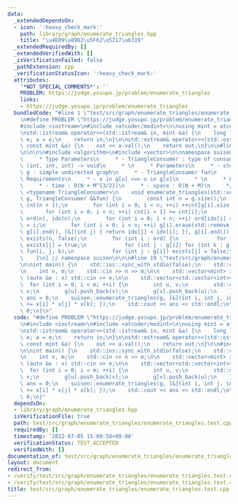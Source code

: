```yaml
---
data:
  _extendedDependsOn:
  - icon: ':heavy_check_mark:'
    path: library/graph/enumerate_triangles.hpp
    title: "\u4E09\u89D2\u5F62\u5217\u6319"
  _extendedRequiredBy: []
  _extendedVerifiedWith: []
  _isVerificationFailed: false
  _pathExtension: cpp
  _verificationStatusIcon: ':heavy_check_mark:'
  attributes:
    '*NOT_SPECIAL_COMMENTS*': ''
    PROBLEM: https://judge.yosupo.jp/problem/enumerate_triangles
    links:
    - https://judge.yosupo.jp/problem/enumerate_triangles
  bundledCode: "#line 1 \"test/src/graph/enumerate_triangles/enumerate_triangles.test.cpp\"\
    \n#define PROBLEM \"https://judge.yosupo.jp/problem/enumerate_triangles\"\n\n\
    #include <iostream>\n#include <atcoder/modint>\n\nusing mint = atcoder::modint998244353;\n\
    \nstd::istream& operator>>(std::istream& in, mint &a) {\n    long long e; in >>\
    \ e; a = e;\n    return in;\n}\n\nstd::ostream& operator<<(std::ostream& out,\
    \ const mint &a) {\n    out << a.val();\n    return out;\n}\n\n#line 1 \"library/graph/enumerate_triangles.hpp\"\
    \n\n\n\n#include <algorithm>\n#include <vector>\n\nnamespace suisen {\n    /**\n\
    \     * Type Parameters\n     * - TriangleConsumer : type of consumer function\
    \ (int, int, int) -> void\n     * \n     * Parameters\n     * - std::vector<std::vector<int>>\
    \ g : simple undirected graph\n     * - TriangleConsumer fun\n     * \n     *\
    \ Requirements\n     * - v in g[u] <=> u in g[v]\n     * \n     * Complexity\n\
    \     * - time : O(N + M^{3/2})\n     * - space : O(N + M)\n     */\n    template\
    \ <typename TriangleConsumer>\n    void enumerate_triangles(std::vector<std::vector<int>>\
    \ g, TriangleConsumer &&fun) {\n        const int n = g.size();\n        std::vector<int>\
    \ cnt(n + 1);\n        for (int i = 0; i < n; ++i) ++cnt[g[i].size() + 1];\n \
    \       for (int i = 0; i < n; ++i) cnt[i + 1] += cnt[i];\n        std::vector<int>\
    \ ord(n), idx(n);\n        for (int i = 0; i < n; ++i) ord[idx[i] = cnt[g[i].size()]++]\
    \ = i;\n        for (int i = 0; i < n; ++i) g[i].erase(std::remove_if(g[i].begin(),\
    \ g[i].end(), [&](int j) { return idx[j] < idx[i]; }), g[i].end());\n        std::vector<int8_t>\
    \ exists(n, false);\n        for (int i : ord) {\n            for (int j : g[i])\
    \ exists[j] = true;\n            for (int j : g[i]) for (int k : g[j]) if (exists[k])\
    \ fun(i, j, k);\n            for (int j : g[i]) exists[j] = false;\n        }\n\
    \    }\n} // namespace suisen\n\n\n#line 19 \"test/src/graph/enumerate_triangles/enumerate_triangles.test.cpp\"\
    \n\nint main() {\n    std::ios::sync_with_stdio(false);\n    std::cin.tie(nullptr);\n\
    \n    int n, m;\n    std::cin >> n >> m;\n\n    std::vector<mint> x(n);\n    for\
    \ (auto &e : x) std::cin >> e;\n\n    std::vector<std::vector<int>> g(n);\n  \
    \  for (int i = 0; i < m; ++i) {\n        int u, v;\n        std::cin >> u >>\
    \ v;\n        g[u].push_back(v);\n        g[v].push_back(u);\n    }\n\n    mint\
    \ ans = 0;\n    suisen::enumerate_triangles(g, [&](int i, int j, int k) { ans\
    \ += x[i] * x[j] * x[k]; });\n    std::cout << ans << std::endl;\n\n    return\
    \ 0;\n}\n"
  code: "#define PROBLEM \"https://judge.yosupo.jp/problem/enumerate_triangles\"\n\
    \n#include <iostream>\n#include <atcoder/modint>\n\nusing mint = atcoder::modint998244353;\n\
    \nstd::istream& operator>>(std::istream& in, mint &a) {\n    long long e; in >>\
    \ e; a = e;\n    return in;\n}\n\nstd::ostream& operator<<(std::ostream& out,\
    \ const mint &a) {\n    out << a.val();\n    return out;\n}\n\n#include \"library/graph/enumerate_triangles.hpp\"\
    \n\nint main() {\n    std::ios::sync_with_stdio(false);\n    std::cin.tie(nullptr);\n\
    \n    int n, m;\n    std::cin >> n >> m;\n\n    std::vector<mint> x(n);\n    for\
    \ (auto &e : x) std::cin >> e;\n\n    std::vector<std::vector<int>> g(n);\n  \
    \  for (int i = 0; i < m; ++i) {\n        int u, v;\n        std::cin >> u >>\
    \ v;\n        g[u].push_back(v);\n        g[v].push_back(u);\n    }\n\n    mint\
    \ ans = 0;\n    suisen::enumerate_triangles(g, [&](int i, int j, int k) { ans\
    \ += x[i] * x[j] * x[k]; });\n    std::cout << ans << std::endl;\n\n    return\
    \ 0;\n}"
  dependsOn:
  - library/graph/enumerate_triangles.hpp
  isVerificationFile: true
  path: test/src/graph/enumerate_triangles/enumerate_triangles.test.cpp
  requiredBy: []
  timestamp: '2022-07-05 15:09:50+09:00'
  verificationStatus: TEST_ACCEPTED
  verifiedWith: []
documentation_of: test/src/graph/enumerate_triangles/enumerate_triangles.test.cpp
layout: document
redirect_from:
- /verify/test/src/graph/enumerate_triangles/enumerate_triangles.test.cpp
- /verify/test/src/graph/enumerate_triangles/enumerate_triangles.test.cpp.html
title: test/src/graph/enumerate_triangles/enumerate_triangles.test.cpp
---
```

